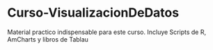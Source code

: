 # Curso-VisualizacionDeDatos
 Material practico indispensable para este curso. Incluye Scripts de R, AmCharts y libros de Tablau
